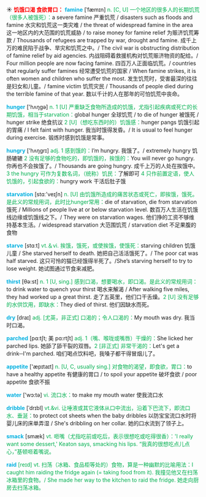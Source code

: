 ☀ <font color="red">**饥饿口渴 食欲胃口：**</font>
<font color="sky blue">**famine**</font> [ˈfæmɪn]
<font color="#00b050">n. [C, U] 一个地区的很多人的长期饥荒（很多人被饿死）：</font>a severe famine 严重饥荒 / disasters such as floods and famine 水灾和饥荒这一类灾难 / the threat of widespread famine in the area 这一地区内的大范围的饥荒威胁 / to raise money for famine relief 为赈济饥荒筹款 / Thousands of refugees are trapped by war, drought and famine. 成千上万的难民陷于战争、旱灾和饥荒之中。/ The civil war is obstructing distribution of famine relief by aid agencies. 内战阻碍着救援机构对饥荒赈济物资的配给。/ Four million people are now facing famine. 四百万人正面临饥荒。/ countries that regularly suffer famines 经常遭受饥荒的国家 / When famine strikes, it is often women and children who suffer the most. 发生饥荒时，受害最深的往往是妇女和儿童。/ famine victim 饥荒灾民 / Thousands of people died during the terrible famine of that year. 数以千计的人在那年的可怕饥荒中丧命。

<font color="sky blue">**hunger**</font> ['hʌŋɡə] 
<font color="#00b050">n. 1 [U] 严重缺乏食物所造成的饥饿，尤指引起疾病或死亡的长期饥饿，相当于starvation：</font>global hunger 全球饥荒 / to die of hunger 被饿死 / hunger strike 绝食抗议 <font color="#00b050">2 [U]（想吃东西时的）饥饿感：</font>hunger pangs 饥饿引起的胃痛 / I felt faint with hunger. 我当时饿得发昏。/ It is usual to feel hunger during exercise. 锻炼时感到饥饿是常事。

<font color="sky blue">**hungry**</font> ['hʌŋɡrɪ] 
<font color="#00b050">adj. 1 感到饿的：</font>I’m hungry. 我饿了。/ extremely hungry 饥肠辘辘 <font color="#00b050">2 没有足够的食物吃的，即饥饿的，挨饿的：</font>You will never go hungry. 你再也不会挨饿了。/ Thousands are going hungry. 成千上万的人处在挨饿中。<font color="#00b050">3 the hungry 可作为复数名词，（统称）饥民：</font>了解即可 <font color="#00b050">4 只作前置定语，使人饥饿的，引起食欲的：</font>hungry work 干活后肚子饿

<font color="sky blue">**starvation**</font> [stɑː'veɪʃn] 
<font color="#00b050">n. [U] 由饥饿所造成的痛苦状态或死亡，即挨饿，饿死。是此义的常规用词，此时比hunger常用：</font>die of starvation, die from starvation 饿死 / Millions of people live at or below starvation level. 数百万人生活在饥饿线边缘或饥饿线之下。/ They were on starvation wages. 他们挣的工资不够维持基本生活。/ widespread starvation 大范围饥荒 / starvation diet 不足果腹的食物

<font color="sky blue">**starve**</font> [stɑːt] 
<font color="#00b050">vt.＆vi. 挨饿，饿死，或使挨饿，使饿死：</font>starving children 饥饿儿童 / She starved herself to death. 她把自己活活饿死了。/ The poor cat was half starved. 这只可怜的猫已经饿得半死了。/She’s starving herself to try to lose weight. 她试图通过节食来减肥。

<font color="sky blue">**thirst**</font> [θə:st] 
<font color="#00b050">n. 1 [U, sing.] 感到口渴，想要喝水，即口渴。是此义的常规用词：</font>to drink water to quench your thirst 喝水来解渴 / After walking five miles, they had worked up a great thirst. 走了五英里，他们口干舌燥。<font color="#00b050">2 [U] 没有足够的水供饮用，即缺水：</font>They died of thirst. 他们因缺水而死。

<font color="sky blue">**dry**</font> [draɪ] 
<font color="#00b050">adj. [尤英，非正式] 口渴的；令人口渴的：</font>My mouth was dry. 我当时口渴。
           
<font color="sky blue">**parched**</font> [pɑ:tʃt; 美 pɑ:rtʃt]
<font color="#00b050">adj. 1（嘴、喉咙或嘴唇）干燥的：</font>She licked her parched lips. 她舔了舔干裂的双唇。<font color="#00b050">2 [非正式] 非常干渴的：</font>Let's get a drink─I'm parched. 咱们喝点饮料吧，我嗓子都干得冒烟儿了。

<font color="sky blue">**appetite**</font> ['æpɪtaɪt] 
<font color="#00b050">n. [U, C, usually sing.] 对食物的渴望，即食欲，胃口：</font>to have a healthy appetite 有健康的胃口 / to spoil your appetite 破坏食欲 / poor appetite 食欲不振

<font color="sky blue">**water**</font> ['wɔ:tə] 
<font color="#00b050">vi. 流口水：</font>to make my mouth water 使我流口水
           
<font color="sky blue">**dribble**</font> [ˈdrɪbl]
<font color="#00b050">vt.&vi. 让唾液或其它液体从口中流出，沿着下巴流下，即流口水、垂涎：</font>to protect cot sheets when the baby dribbles 以防宝宝流口水时将婴儿床的床单弄湿 / She's dribbling on her collar. 她的口水流到了领子上。
                      
<font color="sky blue">**smack**</font> [smæk]
<font color="#00b050">vt. 咂嘴（尤指吃前或吃后，表示很想吃或吃得很香）：'I really want some dessert,' Keaton says, smacking his lips. “我真的很想吃点儿点心，”基顿咂着嘴说。

<font color="sky blue">**raid**</font> [reɪd]
<font color="#00b050">vt. 扫荡（冰箱、食品柜等处的）食物，算是一种幽默的比喻用法：</font>I caught him raiding the fridge again (= taking food from it). 我撞见他又在扫荡冰箱里的食物。/ She made her way to the kitchen to raid the fridge. 她走向厨房去扫荡冰箱。


